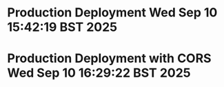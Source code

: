 # Production Deployment Wed Sep 10 15:42:19 BST 2025
# Production Deployment with CORS Wed Sep 10 16:29:22 BST 2025
